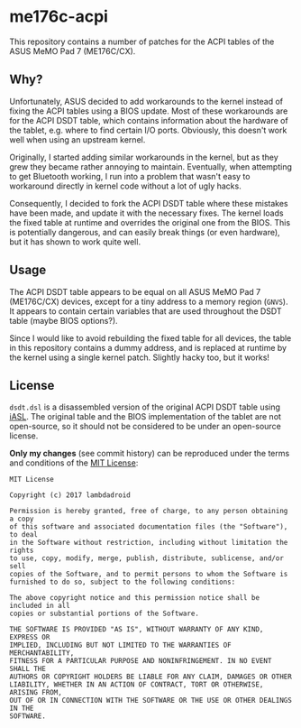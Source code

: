 # me176c-acpi
This repository contains a number of patches for the ACPI tables of the ASUS MeMO Pad 7 (ME176C/CX).

## Why?
Unfortunately, ASUS decided to add workarounds to the kernel instead of fixing the ACPI tables using a BIOS update.
Most of these workarounds are for the ACPI DSDT table, which contains information about the hardware of the tablet,
e.g. where to find certain I/O ports. Obviously, this doesn't work well when using an upstream kernel.

Originally, I started adding similar workarounds in the kernel, but as they grew they became rather annoying to maintain.
Eventually, when attempting to get Bluetooth working, I run into a problem that wasn't easy to workaround directly in kernel
code without a lot of ugly hacks.

Consequently, I decided to fork the ACPI DSDT table where these mistakes have been made, and update it with the necessary
fixes. The kernel loads the fixed table at runtime and overrides the original one from the BIOS. This is potentially
dangerous, and can easily break things (or even hardware), but it has shown to work quite well.

## Usage
The ACPI DSDT table appears to be equal on all ASUS MeMO Pad 7 (ME176C/CX) devices, except for a tiny address to a
memory region (`GNVS`). It appears to contain certain variables that are used throughout the DSDT table (maybe BIOS options?).

Since I would like to avoid rebuilding the fixed table for all devices, the table in this repository contains a dummy
address, and is replaced at runtime by the kernel using a single kernel patch. Slightly hacky too, but it works!

## License
`dsdt.dsl` is a disassembled version of the original ACPI DSDT table using [iASL](https://www.acpica.org/downloads).
The original table and the BIOS implementation of the tablet are not open-source, so it should not be considered to be under
an open-source license.

**Only my changes** (see commit history) can be reproduced under the terms and conditions of the [MIT License](
https://opensource.org/licenses/MIT):

```
MIT License

Copyright (c) 2017 lambdadroid

Permission is hereby granted, free of charge, to any person obtaining a copy
of this software and associated documentation files (the "Software"), to deal
in the Software without restriction, including without limitation the rights
to use, copy, modify, merge, publish, distribute, sublicense, and/or sell
copies of the Software, and to permit persons to whom the Software is
furnished to do so, subject to the following conditions:

The above copyright notice and this permission notice shall be included in all
copies or substantial portions of the Software.

THE SOFTWARE IS PROVIDED "AS IS", WITHOUT WARRANTY OF ANY KIND, EXPRESS OR
IMPLIED, INCLUDING BUT NOT LIMITED TO THE WARRANTIES OF MERCHANTABILITY,
FITNESS FOR A PARTICULAR PURPOSE AND NONINFRINGEMENT. IN NO EVENT SHALL THE
AUTHORS OR COPYRIGHT HOLDERS BE LIABLE FOR ANY CLAIM, DAMAGES OR OTHER
LIABILITY, WHETHER IN AN ACTION OF CONTRACT, TORT OR OTHERWISE, ARISING FROM,
OUT OF OR IN CONNECTION WITH THE SOFTWARE OR THE USE OR OTHER DEALINGS IN THE
SOFTWARE.
```
